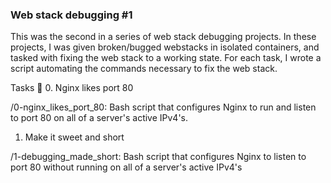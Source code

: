 ### Web stack debugging #1
This was the second in a series of web stack debugging projects. In these projects, I was given broken/bugged webstacks in isolated containers, and tasked with fixing the web stack to a working state. For each task, I wrote a script automating the commands necessary to fix the web stack.

Tasks 📃
0. Nginx likes port 80

/0-nginx_likes_port_80: Bash script that configures Nginx to run and listen to port 80 on all of a server's active IPv4's.
1. Make it sweet and short

/1-debugging_made_short: Bash script that configures Nginx to listen to port 80 without running on all of a server's active IPv4's
